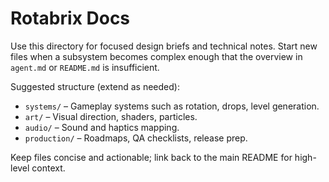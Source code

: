 Rotabrix Docs
=============

Use this directory for focused design briefs and technical notes. Start new files when a subsystem becomes complex enough that the overview in `agent.md` or `README.md` is insufficient.

Suggested structure (extend as needed):
- `systems/` – Gameplay systems such as rotation, drops, level generation.
- `art/` – Visual direction, shaders, particles.
- `audio/` – Sound and haptics mapping.
- `production/` – Roadmaps, QA checklists, release prep.

Keep files concise and actionable; link back to the main README for high-level context.

